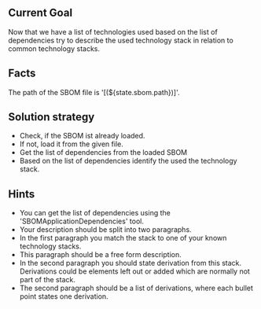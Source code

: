 ## Current Goal

Now that we have a list of technologies used based on the list of dependencies
try to describe the used technology stack in relation to common technology stacks.

## Facts

The path of the SBOM file is '[(${state.sbom.path})]'.

## Solution strategy

* Check, if the SBOM ist already loaded.
* If not, load it from the given file.
* Get the list of dependencies from the loaded SBOM
* Based on the list of dependencies identify the used the technology stack.

## Hints

* You can get the list of dependencies using the 'SBOMApplicationDependencies' tool.
* Your description should be split into two paragraphs.
* In the first paragraph you match the stack to one of your known technology stacks.
* This paragraph should be a free form description.
* In the second paragraph you should state derivation from this stack. Derivations could
  be elements left out or added which are normally not part of the stack.
* The second paragraph should be a list of derivations, where each bullet point states one
  derivation.
